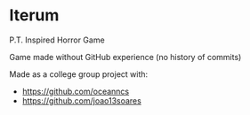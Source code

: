 # Iterum
 P.T. Inspired Horror Game

Game made without GitHub experience (no history of commits)

Made as a college group project with:

- https://github.com/oceanncs
- https://github.com/joao13soares 
